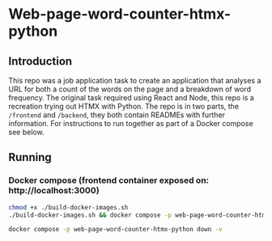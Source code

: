 # Web-page-word-counter-htmx-python

## Introduction
This repo was a job application task to create an application that analyses a URL for both a count of the words on the page and a breakdown of word frequency.
The original task required using React and Node, this repo is a recreation trying out HTMX with Python.
The repo is in two parts, the `/frontend` and `/backend`, they both contain READMEs with further information.
For instructions to run together as part of a Docker compose see below.

## Running
### Docker compose (frontend container exposed on: http://localhost:3000)
```bash
chmod +x ./build-docker-images.sh
./build-docker-images.sh && docker compose -p web-page-word-counter-htmx-python up -d
```
```bash
docker compose -p web-page-word-counter-htmx-python down -v
```
